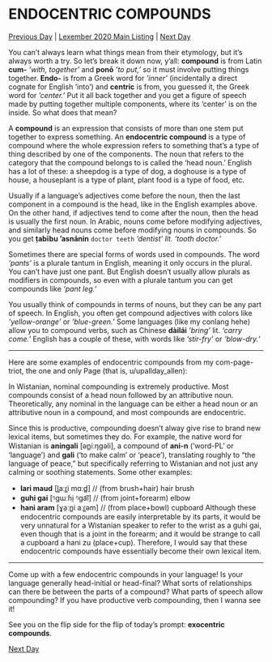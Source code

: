 # ENDOCENTRIC COMPOUNDS
[Previous Day](_prompts/r-conlangs/lexember/2021/prompts/w1/02.md) | [Lexember 2020 Main Listing](_prompts/r-conlangs/lexember/2021/toc_lex21.md) | [Next Day](_prompts/r-conlangs/lexember/2021/prompts/w1/04.md)

You can’t always learn what things mean from their etymology, but it’s always worth a try. So let’s break it down now, y’all: **compound** is from Latin **cum-** _’with, together’_ and **ponō** _’to put,’_ so it must involve putting things together. **Endo-** is from a Greek word for _’inner’_ (incidentally a direct cognate for English ’into’) and **centric** is from, you guessed it, the Greek word for _’center.’_ Put it all back together and you get a figure of speech made by putting together multiple components, where its ‘center’ is on the inside. So what does that mean?

A **compound** is an expression that consists of more than one stem put together to express something. An **endocentric compound** is a type of compound where the whole expression refers to something that’s a type of thing described by one of the components. The noun that refers to the category that the compound belongs to is called the ‘head noun.’ English has a lot of these: a sheepdog is a type of dog, a doghouse is a type of house, a houseplant is a type of plant, plant food is a type of food, etc.

Usually if a language’s adjectives come before the noun, then the last component in a compound is the head, like in the English examples above. On the other hand, if adjectives tend to come after the noun, then the head is usually the first noun. In Arabic, nouns come before modifying adjectives, and similarly head nouns come before modifying nouns in compounds. So you get **ṭabību ’asnānin** `doctor teeth` _’dentist’ lit. ‘tooth doctor.’_

Sometimes there are special forms of words used in compounds. The word _’pants’_ is a plurale tantum in English, meaning it only occurs in the plural. You can’t have just one pant. But English doesn’t usually allow plurals as modifiers in compounds, so even with a plurale tantum you can get compounds like _‘pant leg.’_

You usually think of compounds in terms of nouns, but they can be any part of speech. In English, you often get compound adjectives with colors like _’yellow-orange’_ or _’blue-green.’_ Some languages (like my conlang hehe) allow you to compound verbs, such as Chinese **dàilái** _’bring’_ lit. _‘carry come.’_ English has a couple of these, with words like _’stir-fry’_ or _’blow-dry.’_

-----

Here are some examples of endocentric compounds from my com-page-triot, the one and only Page (that is, u/upallday_allen):

In Wistanian, nominal compounding is extremely productive. Most compounds consist of a head noun followed by an attributive noun. Theoretically, any nominal in the language can be either a head noun or an attributive noun in a compound, and most compounds are endocentric.

Since this is productive, compounding doesn’t alway give rise to brand new lexical items, but sometimes they do. For example, the native word for Wistanian is **aningali** \[ən̻iːŋɡəli\], a compound of **ani-n** (‘word-PL’ or ‘language’) and **gali** (‘to make calm’ or ‘peace’), translating roughly to “the language of peace,” but specifically referring to Wistanian and not just any calming or soothing statements. Some other examples:

+ **lari maud** \[l̻aːɾ̻i mɑːd̻\] // (from brush+hair) hair brush
+ **guhi gai** \[ᵑɡɯːɦi̤ ᵑɡa͡i\] // (from joint+forearm) elbow
+ **hani aram** \[ɣa̤ːn̻i aːɾ̻əm\] // (from place+bowl) cupboard
Although these endocentric compounds are easily interpretable by its parts, it would be very unnatural for a Wistanian speaker to refer to the wrist as a guhi gai, even though that is a joint in the forearm; and it would be strange to call a cupboard a hani zu (place+cup). Therefore, I would say that these endocentric compounds have essentially become their own lexical item.

-----

Come up with a few endocentric compounds in your language! Is your language generally head-initial or head-final? What sorts of relationships can there be between the parts of a compound? What parts of speech allow compounding? If you have productive verb compounding, then I wanna see it!

See you on the flip side for the flip of today’s prompt: **exocentric compounds**.

[Next Day](_prompts/r-conlangs/lexember/2021/prompts/w1/04.md)
